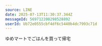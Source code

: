 ```yaml
---
source: LINE
date: 2025-07-13T11:30:37.344Z
messageId: 569712200298528892
userId: Ub72e0555cbf4df6c5440b4dc7993c71d
---
```


ゆめマートでごはんを買って帰宅
